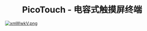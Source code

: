 <!--
 * @Date: 2022-09-28 23:23:36
 * @LastEditors: AaronChu
 * @LastEditTime: 2022-09-28 23:37:05
-->
<h1 align="center"> PicoTouch - 电容式触摸屏终端</h1>

[![xmWwkV.png](https://s1.ax1x.com/2022/09/28/xmWwkV.png)](https://imgse.com/i/xmWwkV)



